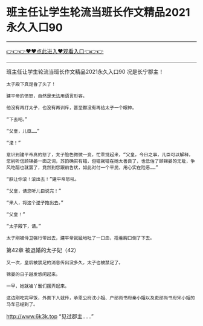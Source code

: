# 班主任让学生轮流当班长作文精品2021永久入口90

<hr/><a href="https://github.com/qiuhjg/faxd/issues/1">👉👉👉♥♥点此进入♥观看入口👈👉👉</a><hr/>

班主任让学生轮流当班长作文精品2021永久入口90
况是长宁郡主！

    太子殿下真是昏了头了！

    建平帝的愤怒，自然是无法用语言形容。

    他没有再打太子，也没有再训斥，甚至都没有再给太子一个眼神。

    “下去吧。”

    “父皇，儿臣……”

    “滚！”

    意识到建平帝真的怒了，太子脸色微微一变，忙乖觉起来，“父皇，今日之事，儿臣可以解释，您别听信顾锦晏一面之词，苏韵确实有错，但错就错在她太善良了，也低估了顾锦晏的无耻，争风吃醋也就罢了，竟然到您跟前告状，如此对付一个平民，用心实在险恶……”

    “朕让你滚！滚出去！”建平帝怒吼。

    “父皇，请您听儿臣说完！”

    “来人，将这个逆子拖出去。”

    “父皇！”

    “太子殿下，请。”

    太子刚被侍卫强行带出去，建平帝就猛地吐了一口血，捂着胸口倒了下去。

第42章 被退婚的太子妃（42）

    又一次，皇后被禁足的消息传出没多久，太子也被禁足了。

    锦晏的日子越发悠闲起来。

    一早，她就被丫鬟们摆弄起来。

    这边刚吃完早饭，外面下人就传，承恩公府沈小姐、户部尚书府秦小姐以及吏部尚书府宋小姐的马车已经到了。
http://www.6k3k.top
    “见过郡主……”
